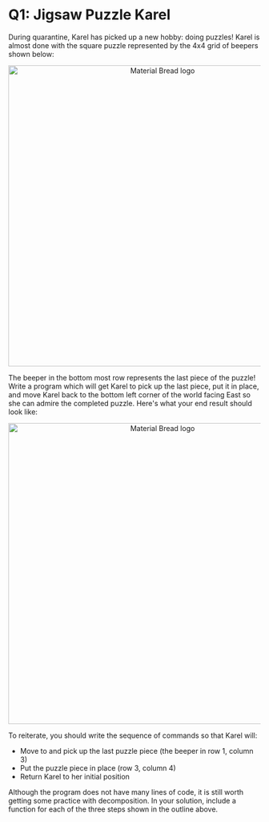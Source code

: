 # Q1: Jigsaw Puzzle Karel

During quarantine, Karel has picked up a new hobby: doing puzzles! Karel is almost done with the square puzzle represented by the 4x4 grid of beepers shown below:

<p align="center">
  <img width="600" src="https://static.us.edusercontent.com/files/NBulki5rUJribfbNf9ScnoFp" alt="Material Bread logo">
</p>

The beeper in the bottom most row represents the last piece of the puzzle! Write a program which will get Karel to pick up the last piece, put it in place, and move Karel back to the bottom left corner of the world facing East so she can admire the completed puzzle. Here's what your end result should look like:

<p align="center">
  <img width="600" src="https://static.us.edusercontent.com/files/KjPIYmUMTfMPW0G2BO6k6jbb" alt="Material Bread logo">
</p>

To reiterate, you should write the sequence of commands so that Karel will:
- Move to and pick up the last puzzle piece (the beeper in row 1, column 3)
- Put the puzzle piece in place (row 3, column 4)
- Return Karel to her initial position

Although the program does not have many lines of code, it is still worth getting some practice with decomposition. In your solution, include a function for each of the three steps shown in the outline above.
